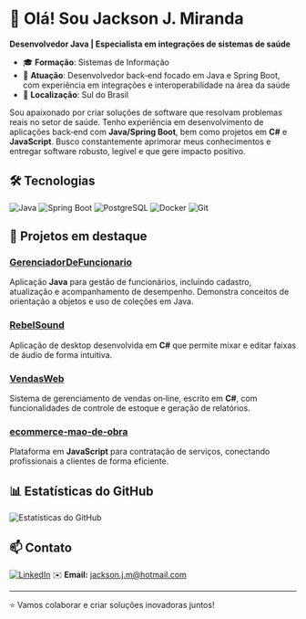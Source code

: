 # 👋 Olá! Sou Jackson J. Miranda

**Desenvolvedor Java | Especialista em integrações de sistemas de saúde**

- 🎓 **Formação**: Sistemas de Informação  
- 💼 **Atuação**: Desenvolvedor back‑end focado em Java e Spring Boot, com experiência em integrações e interoperabilidade na área da saúde  
- 📍 **Localização**: Sul do Brasil

Sou apaixonado por criar soluções de software que resolvam problemas reais no setor de saúde.  Tenho experiência em desenvolvimento de aplicações back‑end com **Java/Spring Boot**, bem como projetos em **C#** e **JavaScript**.  Busco constantemente aprimorar meus conhecimentos e entregar software robusto, legível e que gere impacto positivo.

## 🛠️ Tecnologias

![Java](https://img.shields.io/badge/Java-ED8B00?style=for-the-badge&logo=java&logoColor=white)
![Spring Boot](https://img.shields.io/badge/Spring_Boot-6DB33F?style=for-the-badge&logo=spring&logoColor=white)
![PostgreSQL](https://img.shields.io/badge/PostgreSQL-316192?style=for-the-badge&logo=postgresql&logoColor=white)
![Docker](https://img.shields.io/badge/Docker-2496ED?style=for-the-badge&logo=docker&logoColor=white)
![Git](https://img.shields.io/badge/Git-F05032?style=for-the-badge&logo=git&logoColor=white)
<!-- opcional: adicionar outras tecnologias relevantes -->

## 🚀 Projetos em destaque

### [GerenciadorDeFuncionario](https://github.com/JacksonMiranda/GerenciadorDeFuncionario)
Aplicação **Java** para gestão de funcionários, incluindo cadastro, atualização e acompanhamento de desempenho.  Demonstra conceitos de orientação a objetos e uso de coleções em Java.

### [RebelSound](https://github.com/JacksonMiranda/RebelSound)
Aplicação de desktop desenvolvida em **C#** que permite mixar e editar faixas de áudio de forma intuitiva.

### [VendasWeb](https://github.com/JacksonMiranda/VendasWeb)
Sistema de gerenciamento de vendas on‑line, escrito em **C#**, com funcionalidades de controle de estoque e geração de relatórios.

### [ecommerce‑mao‑de‑obra](https://github.com/JacksonMiranda/ecommerce-mao-de-obra)
Plataforma em **JavaScript** para contratação de serviços, conectando profissionais a clientes de forma eficiente.

## 📊 Estatísticas do GitHub

![Estatísticas do GitHub](https://github-readme-stats.vercel.app/api?username=JacksonMiranda&show_icons=true&theme=radical)

## 📫 Contato

[![LinkedIn](https://img.shields.io/badge/LinkedIn-blue?style=flat-square&logo=linkedin)](https://www.linkedin.com/in/jacksonmiranda/)
✉️ **Email:** [jackson.j.m@hotmail.com](mailto:jackson.j.m@hotmail.com)

<!-- opcional -->
<!-- [![Instagram](https://img.shields.io/badge/Instagram-E4405F?style=flat-square&logo=instagram&logoColor=white)](https://www.instagram.com/jackson_miranda/) -->

---

⭐ Vamos colaborar e criar soluções inovadoras juntos!